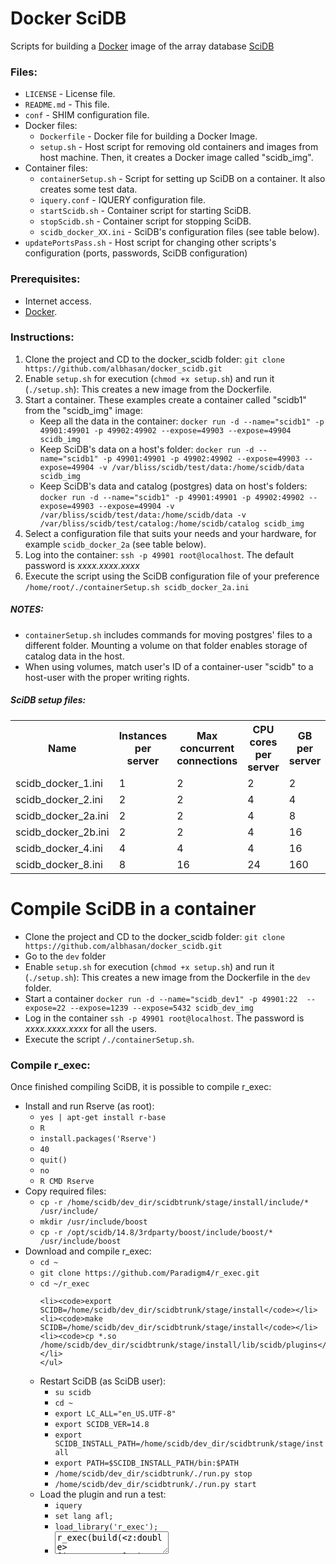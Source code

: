 Docker SciDB
============

Scripts for building a <a href="http://www.docker.com/">Docker</a> image of the array database <a href="http://www.scidb.org/">SciDB</a> 

<h3>Files:</h3>
<ul>
	<li><code>LICENSE</code> - License file.</li>
	<li><code>README.md</code> - This file.</li>
	<li><code>conf</code> - SHIM configuration file.</li>
	<li>Docker files:
		<ul>
			<li><code>Dockerfile</code> - Docker file for building a Docker Image.</li>		
			<li><code>setup.sh</code> - Host script for removing old containers and images from host machine. Then, it creates a Docker image called "scidb_img".</li>
		</ul>
	</li>
	<li>Container files:
		<ul>
			<li><code>containerSetup.sh</code> - Script for setting up SciDB on a container. It also creates some test data.</li>		
			<li><code>iquery.conf</code> - IQUERY configuration file.</li>
			<li><code>startScidb.sh</code> - Container script for starting SciDB.</li>
			<li><code>stopScidb.sh</code> - Container script for stopping SciDB.</li>
			<li><code>scidb_docker_XX.ini</code> - SciDB's configuration files (see table below).</li>
		</ul>
	</li>
	<li><code>updatePortsPass.sh</code> - Host script for changing other scripts's configuration (ports, passwords, SciDB configuration)</li>
</ul>


<h3>Prerequisites:</h3>
<ul>
	<li>Internet access.</li>
	<li><a href="http://www.docker.com/">Docker</a>.</li>
</ul>


<h3>Instructions:</h3>
<ol>
	<li>Clone the project and CD to the docker_scidb folder: <code>git clone https://github.com/albhasan/docker_scidb.git</code></li>
	<li>Enable <code>setup.sh</code> for execution (<code>chmod +x setup.sh</code>) and run it (<code>./setup.sh</code>): This creates a new image from the Dockerfile.</li>
	<li>Start a container. These examples create a container called "scidb1" from the "scidb_img" image:
		<ul>
		<li>Keep all the data in the container:   <code>docker run -d --name="scidb1" -p 49901:49901 -p 49902:49902 --expose=49903 --expose=49904 scidb_img</code></li>
		<li>Keep SciDB's data on a host's folder: <code>docker run -d --name="scidb1" -p 49901:49901 -p 49902:49902 --expose=49903 --expose=49904 -v /var/bliss/scidb/test/data:/home/scidb/data scidb_img</code></li>
		<li>Keep SciDB's data and catalog (postgres) data on host's folders: <code>docker run -d --name="scidb1" -p 49901:49901 -p 49902:49902 --expose=49903 --expose=49904 -v /var/bliss/scidb/test/data:/home/scidb/data -v /var/bliss/scidb/test/catalog:/home/scidb/catalog scidb_img</code></li>
		</ul>
	</li>
	<li>Select a configuration file that suits your needs and your hardware, for example <code>scidb_docker_2a</code> (see table below).</li>	
	<li>Log into the container: <code>ssh -p 49901 root@localhost</code>. The default password is <em>xxxx.xxxx.xxxx</em></li>
	<li>Execute the script using the SciDB configuration file of your preference <code>/home/root/./containerSetup.sh scidb_docker_2a.ini</code></li>
</ol> 


<h5>NOTES:</h5>
<ul>
	<li><code>containerSetup.sh</code> includes commands for moving postgres' files to a different folder. Mounting a volume on that folder enables storage of catalog data in the host.</li>
	<li>When using volumes, match user's ID of a container-user "scidb" to a host-user with the proper writing rights.</li>
</ul>


<h5>SciDB setup files:</h5>
<table>
  <tr>
    <th>Name</th>
    <th>Instances per server<br></th>
    <th>Max concurrent connections<br></th>
    <th>CPU cores per server<br></th>
    <th>GB per server<br></th>
  </tr>
  <tr>
    <td>scidb_docker_1.ini</td>
    <td>1<br></td>
    <td>2</td>
    <td>2</td>
    <td>2</td>
  </tr>
  <tr>
    <td>scidb_docker_2.ini</td>
    <td>2</td>
    <td>2</td>
    <td>4</td>
    <td>4</td>
  </tr>
  <tr>
    <td>scidb_docker_2a.ini</td>
    <td>2</td>
    <td>2</td>
    <td>4</td>
    <td>8</td>
  </tr>
  <tr>
    <td>scidb_docker_2b.ini</td>
    <td>2</td>
    <td>2</td>
    <td>4</td>
    <td>16</td>
  </tr>
  <tr>
    <td>scidb_docker_4.ini</td>
    <td>4</td>
    <td>4</td>
    <td>4</td>
    <td>16</td>
  </tr>
  <tr>
    <td>scidb_docker_8.ini</td>
    <td>8</td>
    <td>16</td>
    <td>24</td>
    <td>160</td>
  </tr>
</table>


Compile SciDB in a container
============================

<ul>
	<li>Clone the project and CD to the docker_scidb folder: <code>git clone https://github.com/albhasan/docker_scidb.git</code></li>
	<li>Go to the <code>dev</code> folder</li>
	<li>Enable <code>setup.sh</code> for execution (<code>chmod +x setup.sh</code>) and run it (<code>./setup.sh</code>): This creates a new image from the Dockerfile in the <code>dev</code> folder. </li>
	<li>Start a container <code>docker run -d --name="scidb_dev1" -p 49901:22  --expose=22 --expose=1239 --expose=5432 scidb_dev_img</code></li>
	<li>Log in the container <code>ssh -p 49901 root@localhost</code>. The password is <em>xxxx.xxxx.xxxx</em> for all the users.</li>
	<li>Execute the script <code>/./containerSetup.sh</code>.</li>
</ul>



<h3>Compile r_exec:</h3>

Once finished compiling SciDB, it is possible to compile r_exec:

<ul>

<li>Install and run Rserve (as root):
	<ul>
	<li><code>yes | apt-get install r-base</code></li>
	<li><code>R</code></li>
	<li><code>install.packages('Rserve')</code></li>
	<li><code>40</code></li>
	<li><code>quit()</code></li>
	<li><code>no</code></li>
        <li><code>R CMD Rserve</code></li>
	</ul>
</li>
<li>Copy required files:
	<ul>
	<li><code>cp -r /home/scidb/dev_dir/scidbtrunk/stage/install/include/* /usr/include/</code></li>
	<li><code>mkdir /usr/include/boost</code></li>
	<li><code>cp -r /opt/scidb/14.8/3rdparty/boost/include/boost/* /usr/include/boost</code></li>
	</ul>
</li>
<li>Download and compile r_exec:
	<ul>
	<li><code>cd ~</code></li>
	<li><code>git clone https://github.com/Paradigm4/r_exec.git</code></li>
	<li><code>cd ~/r_exec</code></li>

	<li><code>export SCIDB=/home/scidb/dev_dir/scidbtrunk/stage/install</code></li>
	<li><code>make SCIDB=/home/scidb/dev_dir/scidbtrunk/stage/install</code></li>
	<li><code>cp *.so /home/scidb/dev_dir/scidbtrunk/stage/install/lib/scidb/plugins</code></li>
	</ul>
</li>
<li>Restart SciDB (as SciDB user):
	<ul>
	<li><code>su scidb</code></li>
	<li><code>cd ~</code></li>
	<li><code>export LC_ALL="en_US.UTF-8"</code></li>
	<li><code>export SCIDB_VER=14.8</code></li>
	<li><code>export SCIDB_INSTALL_PATH=/home/scidb/dev_dir/scidbtrunk/stage/install</code></li>
	<li><code>export PATH=$SCIDB_INSTALL_PATH/bin:$PATH</code></li>
	<li><code>/home/scidb/dev_dir/scidbtrunk/./run.py stop</code></li>
	<li><code>/home/scidb/dev_dir/scidbtrunk/./run.py start</code></li>
	</ul>
</li>
<li>Load the plugin and run a test:
	<ul>
	<li><code>iquery</code></li>
	<li><code>set lang afl;</code></li>
	<li><code>load_library('r_exec');</code></li>
        <li><code><textarea>r_exec(build(<z:double>[i=1:100,10,0],0),'expr=x<-runif(1000);y<-runif(1000);list(sum(x^2+y^2<1)/250)');</textarea></code></li>
	</ul>
</li>
</ul>

